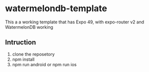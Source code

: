 # watermelondb-template
This a a working template that has Expo 49, with expo-router v2  and WatermelonDB working

## Intruction
1. clone the reposetory
2. npm install
3. npm run android or npm run ios
